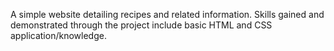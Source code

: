 A simple website detailing recipes and related information.
Skills gained and demonstrated through the project include basic HTML and CSS application/knowledge.